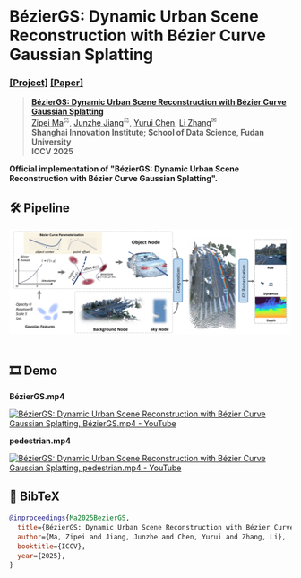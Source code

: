 # BézierGS: Dynamic Urban Scene Reconstruction with Bézier Curve Gaussian Splatting

### [[Project]]() [[Paper]](http://arxiv.org/abs/2506.22099) 

> [**BézierGS: Dynamic Urban Scene Reconstruction with Bézier Curve Gaussian Splatting**](http://arxiv.org/abs/2506.22099)  
> [Zipei Ma](https://xiao10ma.github.io/)<sup>⚖</sup>, [Junzhe Jiang](https://selfspin.github.io/)<sup>⚖</sup>, [Yurui Chen](https://github.com/fumore), [Li Zhang](https://lzrobots.github.io)<sup>✉</sup>  
> **Shanghai Innovation Institute; School of Data Science, Fudan University**<br>
> **ICCV 2025**

**Official implementation of "BézierGS: Dynamic Urban Scene Reconstruction with Bézier Curve Gaussian Splatting".** 

## 🛠️ Pipeline
<div align="center">
  <img src="assets/pipeline.png"/>
</div><br/>

## 🎞️ Demo

**BézierGS.mp4**

[![BézierGS: Dynamic Urban Scene Reconstruction with Bézier Curve Gaussian Splatting, BézierGS.mp4 - YouTube](https://res.cloudinary.com/marcomontalbano/image/upload/v1751600146/video_to_markdown/images/youtube--lSMn9V2rBLc-c05b58ac6eb4c4700831b2b3070cd403.jpg)](https://www.youtube.com/watch?v=lSMn9V2rBLc "BézierGS: Dynamic Urban Scene Reconstruction with Bézier Curve Gaussian Splatting, BézierGS.mp4 - YouTube")

**pedestrian.mp4**

[![BézierGS: Dynamic Urban Scene Reconstruction with Bézier Curve Gaussian Splatting, pedestrian.mp4 - YouTube](https://res.cloudinary.com/marcomontalbano/image/upload/v1751600597/video_to_markdown/images/youtube--sMb0xTdMumg-c05b58ac6eb4c4700831b2b3070cd403.jpg)](https://www.youtube.com/watch?v=sMb0xTdMumg "BézierGS: Dynamic Urban Scene Reconstruction with Bézier Curve Gaussian Splatting, pedestrian.mp4 - YouTube")

## 📜 BibTeX

``` bibtex
@inproceedings{Ma2025BezierGS,
  title={BézierGS: Dynamic Urban Scene Reconstruction with Bézier Curve Gaussian Splatting},
  author={Ma, Zipei and Jiang, Junzhe and Chen, Yurui and Zhang, Li},
  booktitle={ICCV},
  year={2025},
}
```
